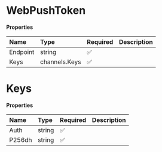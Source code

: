 # WebPushToken

**Properties**

| Name     | Type          | Required | Description |
| :------- | :------------ | :------- | :---------- |
| Endpoint | string        | ✅       |             |
| Keys     | channels.Keys | ✅       |             |

# Keys

**Properties**

| Name   | Type   | Required | Description |
| :----- | :----- | :------- | :---------- |
| Auth   | string | ✅       |             |
| P256dh | string | ✅       |             |

